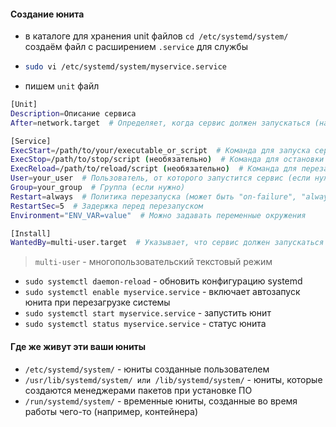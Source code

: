#### Создание юнита

- в каталоге для хранения unit файлов `cd /etc/systemd/system/` создаём файл с расширением `.service` для службы
- ```bash
  sudo vi /etc/systemd/system/myservice.service
  ```
- пишем `unit` файл
```bash
[Unit]
Description=Описание сервиса
After=network.target  # Определяет, когда сервис должен запускаться (например, после сети)

[Service]
ExecStart=/path/to/your/executable_or_script  # Команда для запуска сервиса
ExecStop=/path/to/stop/script (необязательно)  # Команда для остановки сервиса, если нужно
ExecReload=/path/to/reload/script (необязательно)  # Команда для перезагрузки
User=your_user  # Пользователь, от которого запустится сервис (если нужно)
Group=your_group  # Группа (если нужно)
Restart=always  # Политика перезапуска (может быть "on-failure", "always", "no")
RestartSec=5  # Задержка перед перезапуском
Environment="ENV_VAR=value"  # Можно задавать переменные окружения

[Install]
WantedBy=multi-user.target  # Указывает, что сервис должен запускаться в multi-user режиме (стандартный для большинства серверов)
```
>  `multi-user` - многопользовательский текстовый режим
- `sudo systemctl daemon-reload` - обновить конфигурацию systemd
- `sudo systemctl enable myservice.service` - включает автозапуск юнита при перезагрузке системы
- `sudo systemctl start myservice.service` - запустить юнит
- `sudo systemctl status myservice.service` - статус юнита

#### Где же живут эти ваши юниты 

- `/etc/systemd/system/` - юниты созданные пользователем
- `/usr/lib/systemd/system/ или /lib/systemd/system/` - юниты, которые создаются менеджерами пакетов при установке ПО
- `/run/systemd/system/` - временные юниты, созданные во время работы чего-то (например, контейнера) 


